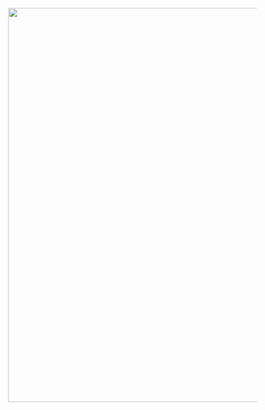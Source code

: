 <p align="center">
  <img src="https://github-readme-stats.vercel.app/api?username=Sstandby&theme=jolly&show_icons=true" width="800px">
</p>

